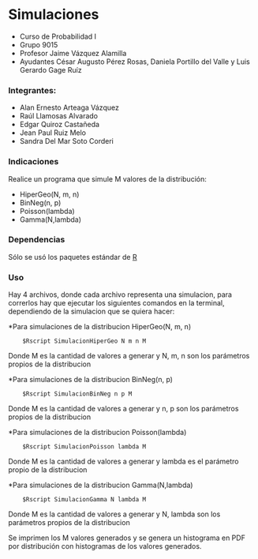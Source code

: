 # Simulaciones
* Curso de Probabilidad I
* Grupo 9015
* Profesor Jaime Vázquez Alamilla
* Ayudantes César Augusto Pérez Rosas, Daniela Portillo del Valle y Luis Gerardo Gage Ruíz

### Integrantes:
 * Alan Ernesto Arteaga Vázquez
 * Raúl Llamosas Alvarado
 * Edgar Quiroz Castañeda
 * Jean Paul Ruiz Melo
 * Sandra Del Mar Soto Corderi

### Indicaciones
Realice un programa que simule M valores de la distribución:
* HiperGeo(N, m, n)
* BinNeg(n, p)
* Poisson(lambda)
* Gamma(N,lambda)

### Dependencias
Sólo se usó los paquetes estándar de [R][1]
### Uso
Hay 4 archivos, donde cada archivo representa una simulacion, para correrlos hay que ejecutar los siguientes comandos en la terminal, dependiendo de la simulacion que se quiera hacer:

*Para simulaciones de la distribucion HiperGeo(N, m, n)

        $Rscript SimulacionHiperGeo N m n M

Donde M es la cantidad de valores a generar y N, m, n son los parámetros propios de la distribucion

*Para simulaciones de la distribucion BinNeg(n, p)

        $Rscript SimulacionBinNeg n p M

Donde M es la cantidad de valores a generar y n, p son los parámetros propios de la distribucion

*Para simulaciones de la distribucion Poisson(lambda)

        $Rscript SimulacionPoisson lambda M

Donde M es la cantidad de valores a generar y lambda es el parámetro propio de la distribucion

*Para simulaciones de la distribucion Gamma(N,lambda)

        $Rscript SimulacionGamma N lambda M

Donde M es la cantidad de valores a generar y N, lambda son los parámetros propios de la distribucion

Se imprimen los M valores generados y se genera un histograma en PDF por
distribución con histogramas de los valores generados.

[1]: https://www.r-project.org/
